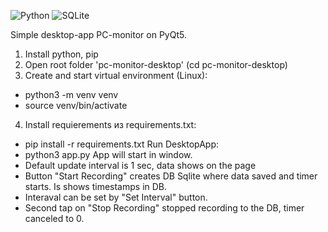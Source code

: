 ![Python](https://img.shields.io/badge/python-3670A0?style=for-the-badge&logo=python&logoColor=ffdd54)
![SQLite](https://img.shields.io/badge/sqlite-%2307405e.svg?style=for-the-badge&logo=sqlite&logoColor=white)


Simple desktop-app PC-monitor on PyQt5.
1. Install python, pip
2. Open root folder 'pc-monitor-desktop' (cd pc-monitor-desktop)
3. Create and start virtual environment (Linux):
  - python3 -m venv venv
  - source venv/bin/activate
4. Install requierements из requirements.txt:
  - pip install -r requirements.txt
    Run DesktopApp:
  - python3 app.py
    App will start in window.
  - Default update interval is 1 sec, data shows on the page
  - Button "Start Recording" creates DB Sqlite where data saved and timer starts. Is shows timestamps in DB.
  - Interaval can be set by "Set Interval" button.
  - Second tap on "Stop Recording" stopped recording to the DB, timer canceled to 0.
